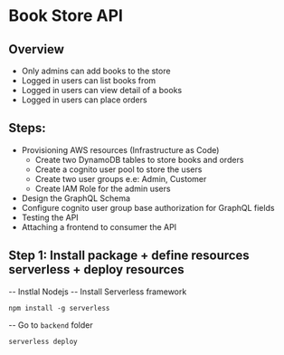 # Book Store API

## Overview
- Only admins can add books to the store
- Logged in users can list books from
- Logged in users can view detail of a books
- Logged in users can place orders

## Steps:
- Provisioning AWS resources (Infrastructure as Code)
    - Create two DynamoDB tables to store books and orders
    - Create a cognito user pool to store the users
    - Create two user groups e.e: Admin, Customer
    - Create IAM Role for the admin users
- Design the GraphQL Schema
- Configure cognito user group base authorization for GraphQL fields
- Testing the API
- Attaching a frontend to consumer the API

## Step 1: Install package + define resources serverless + deploy resources
-- Instlal Nodejs
-- Install Serverless framework
```
npm install -g serverless
```
-- Go to `backend` folder
```
serverless deploy
```


